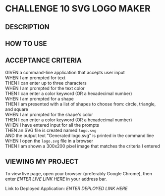 # CHALLENGE 10 SVG LOGO MAKER

## DESCRIPTION

## HOW TO USE

## ACCEPTANCE CRITERIA
GIVEN a command-line application that accepts user input\
WHEN I am prompted for text\
THEN I can enter up to three characters\
WHEN I am prompted for the text color\
THEN I can enter a color keyword (OR a hexadecimal number)\
WHEN I am prompted for a shape\
THEN I am presented with a list of shapes to choose from: circle, triangle, and square\
WHEN I am prompted for the shape's color\
THEN I can enter a color keyword (OR a hexadecimal number)\
WHEN I have entered input for all the prompts\
THEN an SVG file is created named `logo.svg`\
AND the output text "Generated logo.svg" is printed in the command line\
WHEN I open the `logo.svg` file in a browser\
THEN I am shown a 300x200 pixel image that matches the criteria I entered

## VIEWING MY PROJECT
To view live page, open your browser (preferably Google Chrome), then enter <i>ENTER LIVE LINK HERE</i> in your address bar.

Link to Deployed Application: <i>ENTER DEPLOYED LINK HERE</i>
